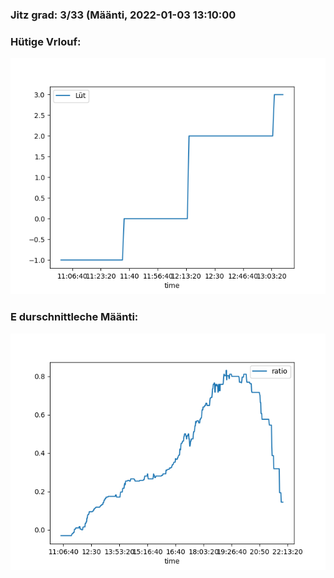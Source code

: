 ### Jitz grad: 3/33 (Määnti, 2022-01-03 13:10:00

### Hütige Vrlouf:
![Graph](Today.png)

### E durschnittleche Määnti:
![Graph](Määnti.png)